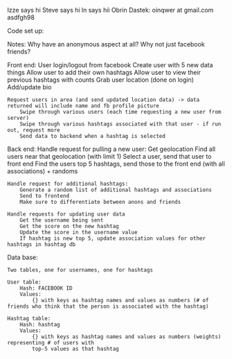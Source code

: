 
Izze says hi
Steve says hi
ln says hii
Obrin Dastek:
oinqwer at gmail.com
asdfgh98

Code set up: 

Notes: 
	Why have an anonymous aspect at all? Why not just facebook friends?

Front end:
	User login/logout from facebook
		Create user with 5 new data things
		Allow user to add their own hashtags
		Allow user to view their previous hashtags with counts
		Grab user location (done on login)
		Add/update bio

	Request users in area (and send updated location data) -> data returned will include name and fb profile picture
		Swipe through various users (each time requesting a new user from server)
		Swipe through various hashtags associated with that user - if run out, request more
		Send data to backend when a hashtag is selected 

Back end:
	Handle request for pulling a new user: 
		Get geolocation
		Find all users near that geolocation (with limit 1)
		Select a user, send that user to front end
		Find the users top 5 hashtags, send those to the front end (with all associations) + randoms
	
	Handle request for additional hashtags:
		Generate a random list of additional hashtags and associations
		Send to frontend
		Make sure to differentiate between anons and friends

	Handle requests for updating user data
		Get the username being sent
		Get the score on the new hashtag
		Update the score in the username value
		If hashtag is new top 5, update association values for other hashtags in hashtag db

Data base:

	Two tables, one for usernames, one for hashtags

	User table:
		Hash: FACEBOOK ID
		Values: 
			{} with keys as hashtag names and values as numbers (# of friends who think that the person is associated with the hashtag)
	
	Hashtag table: 
		Hash: hashtag
		Values:
			{} with keys as hashtag names and values as numbers (weights) representing # of users with 
			top-5 values as that hashtag

	
